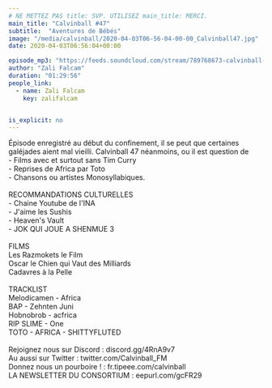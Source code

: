 ```yaml
---
# NE METTEZ PAS title: SVP. UTILISEZ main_title: MERCI.
main_title: "Calvinball #47"
subtitle:  "Aventures de Bébés"
image: "/media/calvinball/2020-04-03T06-56-04-00-00_Calvinball47.jpg"
date: 2020-04-03T06:56:04+00:00

episode_mp3: "https://feeds.soundcloud.com/stream/789768673-calvinball-radio-calvinball-47-aventures-de-bebes.mp3"
author: "Zali Falcam"
duration: "01:29:56"
people_link: 
  - name: Zali Falcam
    key: zalifalcam


is_explicit: no
---
```


<PodcastHeader/>

<!-- ECRIRE LA DESCRIPTION DE L'EPISODE SOUS CETTE LIGNE -->
Épisode enregistré au début du confinement, il se peut que certaines galéjades aient mal vieilli. Calvinball 47 néanmoins, ou il est question de <br>- Films avec et surtout sans Tim Curry<br>- Reprises de Africa par Toto<br>- Chansons ou artistes Monosyllabiques.<br><br>RECOMMANDATIONS CULTURELLES<br>- Chaine Youtube de l'INA<br>- J'aime les Sushis<br>- Heaven's Vault<br>- JOK QUI JOUE A SHENMUE 3<br><br>FILMS<br>Les Razmokets le Film<br>Oscar le Chien qui Vaut des Milliards<br>Cadavres à la Pelle<br><br>TRACKLIST<br>Melodicamen - Africa<br>BAP - Zehnten Juni<br>Hobnobrob - acfrica<br>RIP SLIME - One<br>TOTO - AFRICA - SHITTYFLUTED<br><br>Rejoignez nous sur Discord : discord.gg/4RnA9v7<br>Au aussi sur Twitter : twitter.com/Calvinball_FM<br>Donnez nous un pourboire ! : fr.tipeee.com/calvinball<br>LA NEWSLETTER DU CONSORTIUM : eepurl.com/gcFR29

